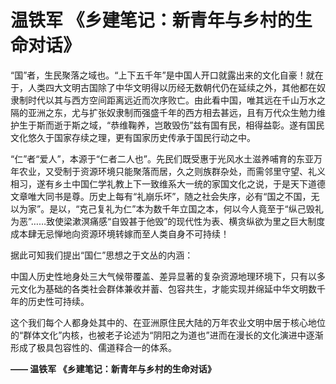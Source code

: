 # 温铁军 《乡建笔记：新青年与乡村的生命对话》

“国”者，生民聚落之域也。“上下五千年”是中国人开口就露出来的文化自豪！就在于，人类四大文明古国除了中华文明得以历经无数朝代仍在延续之外，其他都在奴隶制时代以其与西方空间距离远近而次序败亡。由此看中国，唯其远在千山万水之隔的亚洲之东，尤与扩张奴隶制而强盛千年的西方相去甚远，且有万代众生勉力维护生于斯而逝于斯之域，“恭维鞠养，岂敢毁伤”兹有国有民，相得益彰。遂有国民文化悠久于国家存续之理，更有国家历史传承于国民行动之中。

“仁”者“爱人”，本源于“仁者二人也”。先民们既受惠于光风水土滋养哺育的东亚万年农业，又受制于资源环境只能聚落而居，久之则族群杂处，而需邻里守望、礼义相习，遂有乡土中国仁学礼教上下一致维系大一统的家国文化之说，于是天下道德文章唯大同书是尊。历史上每有“礼崩乐坏”，随之社会失序，必有“国之不国，无以为家”。是以，“克己复礼为仁”本为数千年立国之本，何以今人竟至于“纵己毁礼为恶”……致使梁漱溟痛感“自毁甚于他毁”的现代性为表、横贪纵欲为里之巨大制度成本肆无忌惮地向资源环境转嫁而至人类自身不可持续！

据此可知我们提出“国仁”思想之于文丛的内涵：

中国人历史性地身处三大气候带覆盖、差异显著的复杂资源地理环境下，只有以多元文化为基础的各类社会群体兼收并蓄、包容共生，才能实现并绵延中华文明数千年的历史性可持续。

这个我们每个人都身处其中的、在亚洲原住民大陆的万年农业文明中居于核心地位的“群体文化”内核，也被老子论述为“阴阳之为道也”进而在漫长的文化演进中逐渐形成了极具包容性的、儒道释合一的体系。

**—— 温铁军 《乡建笔记：新青年与乡村的生命对话》**